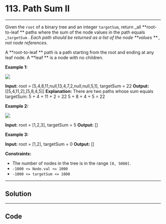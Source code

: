 # 113. Path Sum II

---

Given the `root` of a binary tree and an integer `targetSum`, return _all **root-to-leaf ** paths where the sum of the node values in the path equals _`targetSum` _. Each path should be returned as a list of the node **values ** , not node references_.

A **root-to-leaf ** path is a path starting from the root and ending at any leaf node. A **leaf ** is a node with no children.

 

**Example 1:**

![](https://assets.leetcode.com/uploads/2021/01/18/pathsumii1.jpg)


**Input:** root = [5,4,8,11,null,13,4,7,2,null,null,5,1], targetSum = 22
**Output:** [[5,4,11,2],[5,8,4,5]]
**Explanation:** There are two paths whose sum equals targetSum:
5 + 4 + 11 + 2 = 22
5 + 8 + 4 + 5 = 22


**Example 2:**

![](https://assets.leetcode.com/uploads/2021/01/18/pathsum2.jpg)


**Input:** root = [1,2,3], targetSum = 5
**Output:** []


**Example 3:**


**Input:** root = [1,2], targetSum = 0
**Output:** []


 

**Constraints:**

  * The number of nodes in the tree is in the range `[0, 5000]`.
  * `-1000 <= Node.val <= 1000`
  * `-1000 <= targetSum <= 1000`

---

## Solution



---

## Code
```python


```